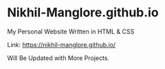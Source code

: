 # Nikhil-Manglore.github.io

My Personal Website Written in HTML & CSS

Link: https://nikhil-manglore.github.io/

Will Be Updated with More Projects.



